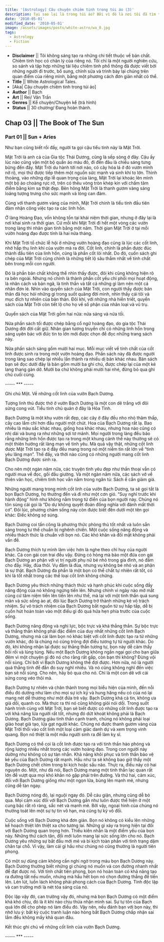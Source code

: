 ```yaml
---
title: '[Astrology] Câu chuyện chiêm tinh trong túi áo (3)'
description: Tại sao lại là trong túi áo? Bởi vì đó là nơi tôi đã tìm thấy câu chuyện này. Trong túi áo của một kẻ lang thang.
date: '2010-05-01'
modified_date: '2010-05-01'
image: /assets/images/posts/white-astro/wa_0.jpg
tags:
  - Astrology
  - Fiction
---
```

* **Disclaimer** || Tôi không sáng tạo ra những chi tiết thuộc về bản chất. Chiêm tinh học có chân lý của riêng nó. Tôi chỉ là một người nghiên cứu, so sánh và tập hợp những tài liệu chiêm tinh phổ thông đã được viết bởi những người đi trước, bổ sung, chỉnh sửa và trình bày lại chúng trên quan điểm của riêng mình, bằng một phương cách đơn giản nhất có thể.
* **Title** || White Astrological Tales.
* [Aka| Câu chuyện chiêm tinh trong túi áo]
* **Author** || Bạch
* **Art** ||  Rei/ Vân Trần
* **Genres** || Kể chuyện/Chuyện kể (trá hình)
* **Status** || 30 chương/ Đang hoàn thành.

## Chap 03 || The Book of The Sun
### Part 01 || Sun + Aries

Như bạn cũng biết rồi đấy, người ta gọi cậu tiểu tinh này là Mặt Trời.

Mặt Trời là anh cả của Gia tộc Thái Dương, cũng là sếp sòng ở đây. Cậu ấy lúc nào cũng vận một bộ quần áo màu đỏ, đi đến đâu là chiếu sáng tưng bừng đến đấy. Mặt Trời du hành tới nơi nào, cỏ cây hóa lá ở đó vươn mình nở rộ, mọi thứ được tiếp thêm một nguồn sức mạnh và sinh khí to lớn. Thỉnh thoảng, vào những dịp lễ quan trọng của làng, Mặt Trời lại khoác lên mình một bộ áo choàng rực rỡ, trên có thêu vòng tròn khép kín với chấm tâm điểm bằng kim sa thật đẹp. Bên hông Mặt Trời là thanh gươm vàng sáng loáng tượng trưng cho sức mạnh và lòng can đảm.

Cùng với thanh gươm vàng của mình, Mặt Trời chính là tiểu tinh đầu tiên đảm nhận công việc tạo ra các linh hồn.

Ở làng Hoàng Đạo, vốn không tồn tại khái niệm thời gian, nhưng ở đây lại là nơi khai sinh ra thời gian. Cứ mỗi khi Mặt Trời đi hết một vòng các vườn trong làng thì nhân gian tính bằng một năm. Thời gian Mặt Trời ở tại mỗi vườn hoàng đạo được tính là hai nửa tháng.

Khi Mặt Trời tổ chức lễ hội ở những vườn hoàng đạo cũng là lúc các cốt linh, nhờ hấp thụ linh khí của vườn mà ra đời. Cốt linh, chính là phần được đúc thành đầu tiên của linh hồn, cũng là phần cốt lõi nhất. Do đó, cuốn sách ghi chép của Mặt Trời cũng chính là những tiết lộ sâu thẳm nhất về tính chất bên trong mỗi con người.

Đó là phần bản chất không thể nhìn thấy được, đôi khi cũng không hiện rõ ra bên ngoài. Nhưng nó chính là thành phần cốt yếu chi phối mọi hoạt động, là nhân cách và bản ngã, là tinh thần và tất cả những gì làm nên một cá nhân đơn lẻ. Nhìn vào quyển sách của Mặt Trời, con người thấy được bản thân đã học hỏi những gì trong suốt quãng đời mình, nhìn thấy cái tôi và mục đích tự nhiên của bản thân. Đôi khi, với những nhà hiền triết, quyển sách của Mặt Trời còn tiết lộ cho họ về số phận của nhân loại và vũ trụ.

Quyển sách của Mặt Trời gồm hai nửa: nửa sáng và nửa tối.

Nửa phần sách tối được chép bằng cổ ngữ hoàng đạo, do gia tộc Thái Dương đời đời cất giữ. Nhân gian tương truyền chỉ có những linh hồn trong sáng uyên bác với đức tin to lớn mới được chọn để đọc những trang sách này.

Nửa phần sách sáng gồm mười hai mục. Mỗi mục viết về tính chất của cốt linh được sinh ra trong một vườn hoàng đạo. Phần sách này đã được người trong làng sao chép lại nhiều lần thành ra nhiều dị bản khác nhau. Bản sách bạn sẽ đọc dưới đây là bản gồm mười ba ghi chú, được chép lại của một kẻ lang thang gàn dở. Mười ba chứ không phải mười hai nhé, đừng bỏ qua ghi chú cuối cùng.

----- *** -----

Ghi chú Một. Về những cốt linh của vườn Bạch Dương.

Tượng linh thú được thờ ở vườn Bạch Dương là một con dê trắng với đôi sừng cong vút. Tiểu tinh chủ quản ở đây là Hỏa Tinh.

Bạch Dương là một khu vườn rất đẹp, các cây ở đây đều nho nhỏ thâm thấp, cây cao lắm chỉ hơn đầu người một chút. Hoa của Bạch Dương rất lạ. Bao nhiêu là màu sắc khác nhau, giống hoa khác nhau, nhưng hoa nào cũng có nhị dài và bung ra như những sợi tơ mảnh. Mọi người trong làng đều bảo rằng những linh hồn được tạo ra trong một khung cảnh thế này thường sẽ có một thiên hướng rất lãng mạn về tình yêu. Mà quả vậy thật, những cốt linh được Mặt Trời tạo ra ở đây đều mang trong nó một niềm tin rất lớn về “tình yêu lãng mạn”. Thế đấy, và thời nào cũng có những người mang cốt linh Bạch Dương được sinh ra.

Cho nên một ngàn năm nữa, các truyện tình yêu đẹp như thần thoại vẫn có người mua về đọc, gối đầu giường. Và một ngàn năm nữa, các sách vở về thiên văn học, chiêm tinh học vẫn nằm trong ngăn tủ: Sách ế cần giảm giá.

Những người mang trong mình cốt linh của vườn Bạch Dương, ta sẽ gọi tắt là bọn Bạch Dương, họ thường đến và đi như một cơn gió. “Suy nghĩ trước khi hành động” hình như không nằm trong từ điển của bọn người này. Chúng nó tôn sùng cái gọi là “Do dự không quyết đoán đồng nghĩa với đánh mất thời cơ”. Đôi lúc, phương châm sống này còn được biết đên dưới một tên gọi khác: Điếc không sợ súng.

Bạch Dương coi tấn công là phương thức phòng thủ tốt nhất và luôn sẵn sàng trong tư thế chuẩn bị nghênh chiến. Một cuộc sống năng động và nhiều thách thức là chuẩn với bọn nó. Các khó khăn và đối mặt không phải vấn đề.

Bạch Dương thích tự mình làm việc hơn là nghe theo chỉ huy của người khác. Cả con gái con trai đều vậy. Đừng có hòng mà bảo một đứa con gái Bạch Dương an phận với vị trí người phụ nữ bé nhỏ trong gia đình, nó đấm cho đấy. Hầy, đùa thôi. Vụ đấm là đùa, nhưng vụ không bé nhỏ và an phận là sự thật. Bạch Dương đa phần là một bọn có thể chất tự nhiên rất tốt, có khi là tốt nhất trong các thể loại cốt linh không chừng.

Bạch Dương yêu thích những thách thức và hạnh phúc khi cuộc sống đầy năng động của nó không ngừng tiến lên. Nhưng chính vì ngày nào mở mắt cũng cứ tâm niệm tiến lên tiến lên như thế, mà lại với một tinh thần quá sung mãn và sức sống ào ạt, đôi lúc Bạch Dương trở thành những kẻ vô trách nhiệm. Sự vô trách nhiệm của Bạch Dương bắt nguồn từ sự hấp tấp, dễ bị cuốn hút hoàn toàn vào một điều gì đó quá hứa hẹn phía trước của cuộc sống.

Bạch Dương năng động và nghị lực, bộc trực và khá thẳng thắn. Sự bộc trực và thẳng thắn không phải đặc điểm của duy nhất những cốt linh Bạch Dương, nhưng mà cái làm bọn nó khác biệt với cốt linh được tạo ra từ những vườn khác, đó là chúng nó cũng trông đợi điều tương tự từ người khác. Do đó, khi không nhận lại được sự thẳng thắn tương tự, bọn này dễ cảm thấy bối rối và lúng túng. Nếu một Bạch Dương không ngần ngại gọi cho bạn giữa đêm vì một chuyện gì đó nó cho rằng rất gấp, còn bạn thì không? Đừng vội nổi sùng. Chỉ bởi vì Bạch Dương không thể đợi được. Hơn nữa, nó là người quá thẳng tính để đắn đo suy nghĩ nhiều. Và nó cũng không nghĩ đến việc bạn sẽ nổi sùng. Cho nên, hãy bỏ qua cho nó. Chỉ là một con dê với cái sừng cong véo thôi mà.

Bạch Dương tự nhiên và chân thành trong mọi biểu hiện của mình, đến nỗi điều đó dường như làm cho mọi sự ích kỷ và hung hăng nếu có của nó lại mang nét dễ thương như một đứa trẻ vậy. Bạch Dương khá cả tin, không ưa giả dối, quanh co. Mà thực ra thì nó cũng không giỏi nói dối. Trong suốt hành trình cùng với Mặt Trời, bạn sẽ biết được có những cốt linh được tạo ra với khả năng lừa người rất tốt, nhưng đó dứt khoát không phải là Bạch Dương. Bạch Dương giàu tinh thần cạnh tranh, chúng nó không phải loại giảo hoạt giả tạo, lừa gạt người khác. Chúng nó được thanh gươm vàng của Mặt Trời thổi vào cốt linh một loại cảm giác danh dự và xem trọng vinh quang. Bọn nó thiệt là một mẫu người sinh ra để làm kỵ sĩ.

Bạch Dương có thể coi là cốt linh được tạo ra với tinh thần hào phóng và rộng lượng nhiều nhất trong các vườn hoàng đạo. Trong con người này dường như không có sự tàn nhẫn. Khả năng khôi phục và tinh thần bảo vệ kẻ yếu của Bạch Dương rất mạnh. Hầu như ta sẽ không bao giờ thấy một Bạch Dương chết chìm trong bi kịch hoặc sầu não. Thực ra, điều này có hai nguyên do. Một, như đã nói, Bạch Dương mang một tinh thần lạc quan rất lớn để vượt qua mọi khó khăn nó gặp phải trên đường. Và thứ hai, cảm xúc, đối với Bạch Dương giống như một ngọn lửa, bùng lên mạnh mẽ, nhưng cũng dễ tàn ngay.

Bạch Dương nóng đó, lại nguội ngay đó. Dễ cáu giận, nhưng cũng dễ bỏ qua. Mọi cảm xúc đối với Bạch Dương gần như luôn được thể hiện ở một cung bậc rất rõ ràng, sắc nét và mạnh mẽ. Bởi vậy, ngoại hình của chúng nó thường toát lên một sự tự tin vô hạn, mà cũng tự kỷ vô đối.

Cuộc sống với Bạch Dương khá đơn giản. Bọn nó không có kiểu lên những kế hoạch thiệt lớn thiệt xa cho tương lai. Những gì xảy ra trong hiện tại đối với Bạch Dương quan trọng hơn. Thiếu kiên nhẫn là một điểm yếu của bọn này. Những thứ cách tân, đổi mới luôn mang lại sức sống lớn cho nó. Bạch Dương yêu những sự bắt đầu mới mẻ và bi kịch toàn phần với tình trạng dậm chân tại chỗ. Vì vậy, làm cái gì hầu như chúng nó cũng thường là người tiên phong.

Có một sự dũng cảm không cần nghi ngờ trong máu bọn Bạch Dương này. Bạch Dương thường biết những gì chúng nó muốn và con đường nhanh nhất để đạt được nó. Với tính chất tiên phong, bọn nó hoàn toàn có khả năng tạo ra đường tắt nếu muốn, nhưng mà hầu hết bọn nó chọn đường thẳng để tiến lên. Lén lút, luồn lách không phải phong cách của Bạch Dương. Tính độc lập và can trường mới là nét tỏa sáng của nó.

Độc lập vậy đó, can trường vậy đó, nhưng mà bọn Bạch Dương có một điểm khá khó chịu, đó là ít khi nào chịu thừa nhận mình sai. Sự tự tôn của Bạch quá lớn để cho phép nó làm điều đó. Vậy nên, nếu đánh bạn với bọn này, thì nhớ lưu ý: bất kỳ cuộc tranh luận nào hòng bắt Bạch Dương chấp nhận sai lầm đều không mấy khả quan đâu.

Kết thúc ghi chú về những cốt linh của vườn Bạch Dương.

----- *** ----- 